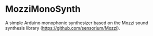 # MozziMonoSynth
A simple Arduino monophonic synthesizer based on the Mozzi sound synthesis library (https://github.com/sensorium/Mozzi).
